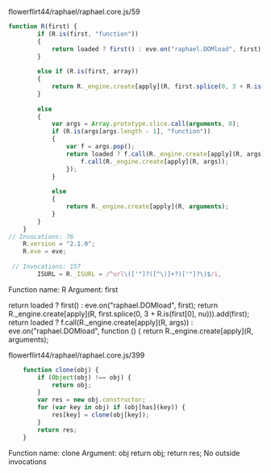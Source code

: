flowerflirt44/raphael/raphael.core.js/59

```javascript
function R(first) {
        if (R.is(first, "function")) 
        {
            return loaded ? first() : eve.on("raphael.DOMload", first);
        } 
        
        else if (R.is(first, array)) 
        {
            return R._engine.create[apply](R, first.splice(0, 3 + R.is(first[0], nu))).add(first);
        } 
        
        else 
        {
            var args = Array.prototype.slice.call(arguments, 0);
            if (R.is(args[args.length - 1], "function")) 
            {
                var f = args.pop();
                return loaded ? f.call(R._engine.create[apply](R, args)) : eve.on("raphael.DOMload", function () {
                    f.call(R._engine.create[apply](R, args));
                });
            } 
            
            else 
            {
                return R._engine.create[apply](R, arguments);
            }
        }
    }
// Invocations: 76 
    R.version = "2.1.0";
    R.eve = eve;
 
 // Invocations: 157
        ISURL = R._ISURL = /^url\(['"]?([^\)]+?)['"]?\)$/i,
```
Function name: R
Argument: first

return loaded ? first() : eve.on("raphael.DOMload", first);
return R._engine.create[apply](R, first.splice(0, 3 + R.is(first[0], nu))).add(first);
return loaded ? f.call(R._engine.create[apply](R, args)) : eve.on("raphael.DOMload", function () {
return R._engine.create[apply](R, arguments);


flowerflirt44/raphael/raphael.core.js/399
```javascript
    function clone(obj) {
        if (Object(obj) !== obj) {
            return obj;
        }
        var res = new obj.constructor;
        for (var key in obj) if (obj[has](key)) {
            res[key] = clone(obj[key]);
        }
        return res;
    }
```
Function name: clone
Argument: obj
return obj;
return res;
No outside invocations        

